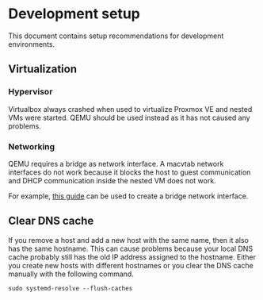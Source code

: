 # Development setup
This document contains setup recommendations for development environments.

## Virtualization

### Hypervisor
Virtualbox always crashed when used to virtualize Proxmox VE and nested VMs were started.
QEMU should be used instead as it has not caused any problems.

### Networking
QEMU requires a bridge as network interface. A macvtab network interfaces do not work because it blocks the host to
guest communication and DHCP communication inside the nested VM does not work.

For example, [this guide](https://askubuntu.com/a/831881) can be used to create a bridge network interface.

## Clear DNS cache
If you remove a host and add a new host with the same name, then it also has the same hostname.
This can cause problems because your local DNS cache probably still has the old IP address assigned to the hostname.
Either you create new hosts with different hostnames or you clear the DNS cache manually with the following command.

    sudo systemd-resolve --flush-caches
